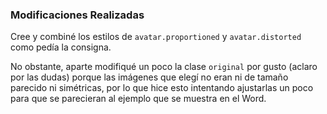 ### Modificaciones Realizadas

Cree y combiné los estilos de `avatar.proportioned` y `avatar.distorted` como pedía la consigna.

No obstante, aparte modifiqué un poco la clase `original` por gusto (aclaro por las dudas) porque las imágenes que elegí no eran ni de tamaño parecido ni simétricas, por lo que hice esto intentando ajustarlas un poco para que se parecieran al ejemplo que se muestra en el Word.
